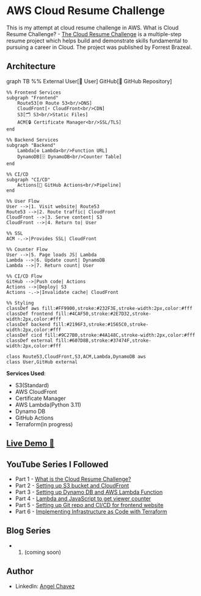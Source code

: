 # AWS Cloud Resume Challenge

This is my attempt at cloud resume challenge in AWS.
What is Cloud Resume Challenge? - [The Cloud Resume Challenge](https://cloudresumechallenge.dev/) is a multiple-step resume project which helps build and demonstrate skills fundamental to pursuing a career in Cloud. The project was published by Forrest Brazeal.

## Architecture

graph TB
    %% External
    User[👤 User]
    GitHub[📁 GitHub Repository]
    
    %% Frontend Services
    subgraph "Frontend"
        Route53[🌐 Route 53<br/>DNS]
        CloudFront[⚡ CloudFront<br/>CDN]
        S3[🗂️ S3<br/>Static Files]
        ACM[🔒 Certificate Manager<br/>SSL/TLS]
    end
    
    %% Backend Services  
    subgraph "Backend"
        Lambda[⚙️ Lambda<br/>Function URL]
        DynamoDB[🗄️ DynamoDB<br/>Counter Table]
    end
    
    %% CI/CD
    subgraph "CI/CD"
        Actions[🔄 GitHub Actions<br/>Pipeline]
    end
    
    %% User Flow
    User -->|1. Visit website| Route53
    Route53 -->|2. Route traffic| CloudFront
    CloudFront -->|3. Serve content| S3
    CloudFront -->|4. Return to| User
    
    %% SSL
    ACM -.->|Provides SSL| CloudFront
    
    %% Counter Flow
    User -->|5. Page loads JS| Lambda
    Lambda -->|6. Update count| DynamoDB
    Lambda -->|7. Return count| User
    
    %% CI/CD Flow
    GitHub -->|Push code| Actions
    Actions -->|Deploy| S3
    Actions -.->|Invalidate cache| CloudFront
    
    %% Styling
    classDef aws fill:#FF9900,stroke:#232F3E,stroke-width:2px,color:#fff
    classDef frontend fill:#4CAF50,stroke:#2E7D32,stroke-width:2px,color:#fff  
    classDef backend fill:#2196F3,stroke:#1565C0,stroke-width:2px,color:#fff
    classDef cicd fill:#9C27B0,stroke:#4A148C,stroke-width:2px,color:#fff
    classDef external fill:#607D8B,stroke:#37474F,stroke-width:2px,color:#fff
    
    class Route53,CloudFront,S3,ACM,Lambda,DynamoDB aws
    class User,GitHub external

**Services Used**:

- S3(Standard)
- AWS CloudFront
- Certificate Manager
- AWS Lambda(Python 3.11)
- Dynamo DB
- GitHub Actions
- Terraform(in progress)

## [Live Demo 🔗](https://awsresume.it-anc.cloud/)

## YouTube Series I Followed

- Part 1 - [What is the Cloud Resume Challenge?](https://youtu.be/NNKzYhvqq5w)
- Part 2 - [Setting up S3 bucket and CloudFront](https://youtu.be/P5UGhdud_ss)
- Part 3 - [Setting up Dynamo DB and AWS Lambda Function](https://youtu.be/x5iTWZbOgww)
- Part 4 - [Lambda and JavaScript to get viewer counter](https://youtu.be/x6TIihJSaLA)
- Part 5 - [Setting up Git repo and CI/CD for frontend website](https://youtu.be/qFEf6iOo-4g)
- Part 6 - [Implementing Infrastructure as Code with Terraform](https://youtu.be/rzdSuiU_TQc)

## Blog Series
- 1. (coming soon)
 
## Author
- LinkedIn: [Angel Chavez](www.linkedin.com/in/angel-chavez-itanc)

